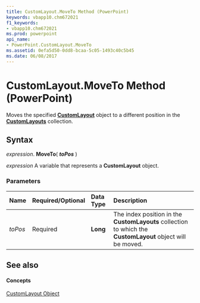```yaml
---
title: CustomLayout.MoveTo Method (PowerPoint)
keywords: vbapp10.chm672021
f1_keywords:
- vbapp10.chm672021
ms.prod: powerpoint
api_name:
- PowerPoint.CustomLayout.MoveTo
ms.assetid: 0efa5d50-0dd8-bcaa-5c05-1493c40c5b45
ms.date: 06/08/2017
---
```



# CustomLayout.MoveTo Method (PowerPoint)

Moves the specified  **[CustomLayout](customlayout-object-powerpoint.md)** object to a different position in the **[CustomLayouts](customlayouts-object-powerpoint.md)** collection.


## Syntax

 _expression_. **MoveTo**( **_toPos_** )

 _expression_ A variable that represents a **CustomLayout** object.


### Parameters



|**Name**|**Required/Optional**|**Data Type**|**Description**|
|:-----|:-----|:-----|:-----|
| _toPos_|Required|**Long**|The index position in the  **CustomLayouts** collection to which the **CustomLayout** object will be moved.|

## See also


#### Concepts


[CustomLayout Object](customlayout-object-powerpoint.md)

